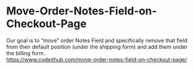 # Move-Order-Notes-Field-on-Checkout-Page
Our goal is to “move” order Notes Field and specifically remove that field from their default position (under the shipping form) and add them under the billing form. <br>https://www.codeithub.com/move-order-notes-field-on-checkout-page/
